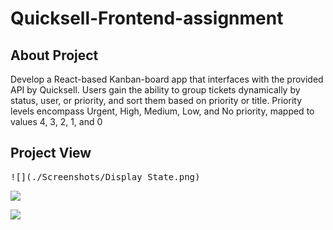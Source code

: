 # Quicksell-Frontend-assignment

## About Project
Develop a React-based Kanban-board app that interfaces with the provided API by Quicksell. Users gain the ability to group tickets dynamically by status, user, or priority, and sort them based on priority or title. Priority levels encompass Urgent, High, Medium, Low, and No priority, mapped to values 4, 3, 2, 1, and 0

## Project View

<kbd>![](./Screenshots/Display State.png)</kbd>

<kbd>![](https://drive.google.com/file/d/17CuVQppbIA0RO0lk5VjUIhWUfB71YytO/view?usp=sharing)</kbd>

<kbd>![](https://drive.google.com/file/d/1iENY_BYqHeZr0yxL3GhzUMMPc7KPx5ZM/view?usp=sharing)</kbd>
